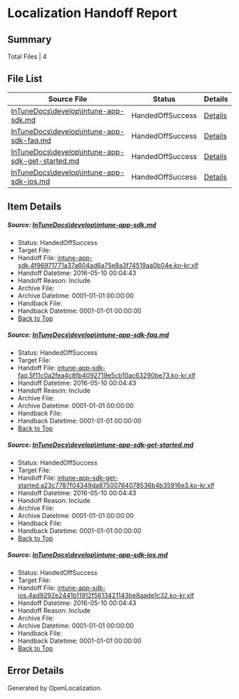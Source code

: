 # <a name='report-top'></a> Localization Handoff Report

## Summary
 Total Files | 4

## File List
 Source File | Status | Details 
 ----------- | ------ | ------- 
 [InTuneDocs\develop\intune-app-sdk.md](https://github.com/Microsoft/IntuneDocs-pr/blob/b7f62c5ee18d8f69fa174f09a1c46b6925c7517c/InTuneDocs/develop/intune-app-sdk.md) | HandedOffSuccess | [Details](#3abf566831348de11f718370d6267e3ff4355bfb262)
 [InTuneDocs\develop\intune-app-sdk-faq.md](https://github.com/Microsoft/IntuneDocs-pr/blob/b7f62c5ee18d8f69fa174f09a1c46b6925c7517c/InTuneDocs/develop/intune-app-sdk-faq.md) | HandedOffSuccess | [Details](#be8413659b57948cfe58e6c106c230ad3252c388259)
 [InTuneDocs\develop\intune-app-sdk-get-started.md](https://github.com/Microsoft/IntuneDocs-pr/blob/b7f62c5ee18d8f69fa174f09a1c46b6925c7517c/InTuneDocs/develop/intune-app-sdk-get-started.md) | HandedOffSuccess | [Details](#a042f0c6206e9aaf4ec0eb012a70930aa95ecc47260)
 [InTuneDocs\develop\intune-app-sdk-ios.md](https://github.com/Microsoft/IntuneDocs-pr/blob/b7f62c5ee18d8f69fa174f09a1c46b6925c7517c/InTuneDocs/develop/intune-app-sdk-ios.md) | HandedOffSuccess | [Details](#820ec2da0554f0af383895482241be7d1c0cf305261)

## Item Details
##### <a name='3abf566831348de11f718370d6267e3ff4355bfb262'></a> Source: [InTuneDocs\develop\intune-app-sdk.md](https://github.com/Microsoft/IntuneDocs-pr/blob/b7f62c5ee18d8f69fa174f09a1c46b6925c7517c/InTuneDocs/develop/intune-app-sdk.md)
* Status: HandedOffSuccess
* Target File: 
* Handoff File: [intune-app-sdk.4f96971771a37a604ad6a75e8a3f74519aa0b04e.ko-kr.xlf](https://github.com/Microsoft/EM.handoff/blob/90c4b4159b838f150ae1a5b050c430c4e4fd1836/ol-handoff/Microsoft/IntuneDocs-pr.ko-kr/master/intune-app-sdk.4f96971771a37a604ad6a75e8a3f74519aa0b04e.ko-kr.xlf)
* Handoff Datetime: 2016-05-10 00:04:43
* Handoff Reason: Include
* Archive File: 
* Archive Datetime: 0001-01-01 00:00:00
* Handback File: 
* Handback Datetime: 0001-01-01 00:00:00
* [Back to Top](#report-top)

##### <a name='be8413659b57948cfe58e6c106c230ad3252c388259'></a> Source: [InTuneDocs\develop\intune-app-sdk-faq.md](https://github.com/Microsoft/IntuneDocs-pr/blob/b7f62c5ee18d8f69fa174f09a1c46b6925c7517c/InTuneDocs/develop/intune-app-sdk-faq.md)
* Status: HandedOffSuccess
* Target File: 
* Handoff File: [intune-app-sdk-faq.5f11c0a2fea4c8fb4092719e5cb10ac63290be73.ko-kr.xlf](https://github.com/Microsoft/EM.handoff/blob/90c4b4159b838f150ae1a5b050c430c4e4fd1836/ol-handoff/Microsoft/IntuneDocs-pr.ko-kr/master/intune-app-sdk-faq.5f11c0a2fea4c8fb4092719e5cb10ac63290be73.ko-kr.xlf)
* Handoff Datetime: 2016-05-10 00:04:43
* Handoff Reason: Include
* Archive File: 
* Archive Datetime: 0001-01-01 00:00:00
* Handback File: 
* Handback Datetime: 0001-01-01 00:00:00
* [Back to Top](#report-top)

##### <a name='a042f0c6206e9aaf4ec0eb012a70930aa95ecc47260'></a> Source: [InTuneDocs\develop\intune-app-sdk-get-started.md](https://github.com/Microsoft/IntuneDocs-pr/blob/b7f62c5ee18d8f69fa174f09a1c46b6925c7517c/InTuneDocs/develop/intune-app-sdk-get-started.md)
* Status: HandedOffSuccess
* Target File: 
* Handoff File: [intune-app-sdk-get-started.a23c7787f04349da87500764078536b4b35916e3.ko-kr.xlf](https://github.com/Microsoft/EM.handoff/blob/90c4b4159b838f150ae1a5b050c430c4e4fd1836/ol-handoff/Microsoft/IntuneDocs-pr.ko-kr/master/intune-app-sdk-get-started.a23c7787f04349da87500764078536b4b35916e3.ko-kr.xlf)
* Handoff Datetime: 2016-05-10 00:04:43
* Handoff Reason: Include
* Archive File: 
* Archive Datetime: 0001-01-01 00:00:00
* Handback File: 
* Handback Datetime: 0001-01-01 00:00:00
* [Back to Top](#report-top)

##### <a name='820ec2da0554f0af383895482241be7d1c0cf305261'></a> Source: [InTuneDocs\develop\intune-app-sdk-ios.md](https://github.com/Microsoft/IntuneDocs-pr/blob/b7f62c5ee18d8f69fa174f09a1c46b6925c7517c/InTuneDocs/develop/intune-app-sdk-ios.md)
* Status: HandedOffSuccess
* Target File: 
* Handoff File: [intune-app-sdk-ios.4ad9292e2441b11912f5613421143be8aade1c32.ko-kr.xlf](https://github.com/Microsoft/EM.handoff/blob/90c4b4159b838f150ae1a5b050c430c4e4fd1836/ol-handoff/Microsoft/IntuneDocs-pr.ko-kr/master/intune-app-sdk-ios.4ad9292e2441b11912f5613421143be8aade1c32.ko-kr.xlf)
* Handoff Datetime: 2016-05-10 00:04:43
* Handoff Reason: Include
* Archive File: 
* Archive Datetime: 0001-01-01 00:00:00
* Handback File: 
* Handback Datetime: 0001-01-01 00:00:00
* [Back to Top](#report-top)


## Error Details

Generated by OpenLocalization.
